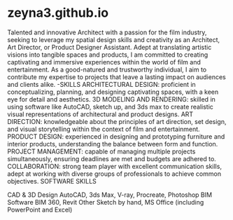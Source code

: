 # zeyna3.github.io

Talented and innovative Architect with a passion for the film industry, seeking to leverage my spatial design skills and creativity as an Architect, Art Director, or Product Designer Assistant. 
Adept at translating artistic visions into tangible spaces and products, I am committed to creating captivating and immersive experiences within the world of film and entertainment.
As a good-natured and trustworthy individual, I aim to contribute my expertise to projects that leave a lasting impact on audiences and clients alike.
-SKILLS
ARCHITECTURAL DESIGN: proficient in conceptualizing, planning, and designing captivating spaces, with a keen eye for detail and aesthetics.
3D MODELING AND RENDERING: skilled in using software like AutoCAD, sketch up, and 3ds max to create realistic visual representations of architectural and product designs.
ART DIRECTION: knowledgeable about the principles of art direction, set design, and visual storytelling within the context of film and entertainment.
PRODUCT DESIGN: experienced in designing and prototyping furniture and interior products, understanding the balance between form and function.
PROJECT MANAGEMENT: capable of managing multiple projects simultaneously, ensuring deadlines are met and budgets are adhered to.
COLLABORATION: strong team player with excellent communication skills, adept at working with diverse groups of professionals to achieve common objectives.
SOFTWARE SKILLS

CAD & 3D Design
AutoCAD, 3ds Max, V-ray, Procreate, Photoshop 
BIM Software
BIM 360, Revit
Other 
Sketch by hand, MS Office (including PowerPoint and Excel)
